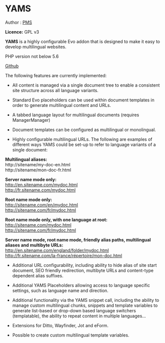 YAMS
=====

Author : [PMS](https://github.com/Deesen/)

**Licence:** GPL v3

**YAMS** is a highly configurable Evo addon that is designed to make it easy to develop multilingual websites.

PHP version not below 5.6

[Github](https://github.com/Deesen/YAMS)

The following features are currently implemented:

*   All content is managed via a single document tree to enable a consistent site structure across all language variants.

*   Standard Evo placeholders can be used within document templates in order to generate multilingual content and URLs.

*   A tabbed language layout for multilingual documents (requires ManagerManager)

*   Document templates can be configured as multilingual or monolingual.

*   Highly configurable multilingual URLs. The following are examples of different ways YAMS could be set-up to refer to language variants of a single document:

**Multilingual aliases:**  
http://sitename/my-doc-en.html  
http://sitename/mon-doc-fr.html

**Server name mode only:**  
http://en.sitename.com/mydoc.html  
http://fr.sitename.com/mydoc.html

**Root name mode only:**  
http://sitename.com/en/mydoc.html  
http://sitename.com/fr/mydoc.html

**Root name mode only, with one language at root:**  
http://sitename.com/mydoc.html  
http://sitename.com/fr/mydoc.html

**Server name mode, root name mode, friendly alias paths, multilingual aliases and multibyte URLs:**  
http://en.sitename.com/england/folder/mydoc.html  
http://fr.sitename.com/la-france/répertoire/mon-doc.html

*   Additional URL configurability, including ability to hide alias of site start document, SEO friendly redirection, multibyte URLs and content-type dependent alias suffixes.

*   Additional YAMS Placeholders allowing access to language specific settings, such as language name and direction.

*   Additional functionality via the YAMS snippet call, including the ability to manage custom multilingual chunks, snippets and template variables to generate list-based or drop-down based language switchers (templatable), the ability to repeat content in multiple languages…

*   Extensions for Ditto, Wayfinder, Jot and eForm.

*   Possible to create custom multilingual template variables.
